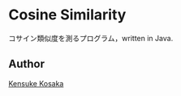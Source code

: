 # Cosine Similarity
コサイン類似度を測るプログラム，written in Java.

## Author
[Kensuke Kosaka](https://github.com/trileg "https://github.com/trileg")